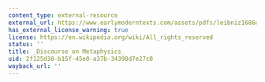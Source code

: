 ```yaml
---
content_type: external-resource
external_url: https://www.earlymoderntexts.com/assets/pdfs/leibniz1686d.pdf
has_external_license_warning: true
license: https://en.wikipedia.org/wiki/All_rights_reserved
status: ''
title: _Discourse on Metaphysics_
uid: 2f125d38-b15f-45e0-a37b-34398d7e27c0
wayback_url: ''
---
```

